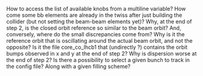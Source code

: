 How to access the list of available knobs from a multiline variable?
How come some bb elements are already in the twiss after just building the collider (but not setting the beam-beam elements yet)?
Why, at the end of step 2, is the closed orbit reference so similar to the beam orbit? And, conversely, where do the small discrepancies come from? Why is it the reference orbit that is oscillating around the actual beam orbit, and not the opposite?
Is it the file core_co_lhcb1 that (undirectly ?) contains the orbit bumps observed in x and y at the end of step 2?
Why is dispersion worse at the end of step 2?
Is there a possibility to select a given bunch to track in the config file? Along with a given filling scheme?